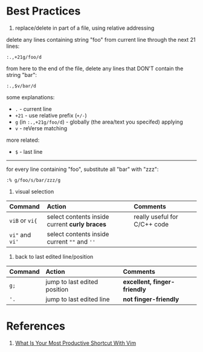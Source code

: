 Best Practices
===============

1. replace/delete in part of a file, using relative addressing

  delete any lines containing string "foo" from current line through the
  next 21 lines:

  ```shell
  :.,+21g/foo/d
  ```

  from here to the end of the file, delete any lines that DON'T contain the
  string "bar":

  ```shell
  :.,$v/bar/d
  ```

  some explanations:

  * `.`   - current line
  * `+21` - use relative prefix (`+/-`) 
  * `g` (in `:.,+21g/foo/d`)  - globally (the area/text you specifed) applying
  * `v`   - reVerse matching

  more related:

  * `$`   - last line

  --------

  for every line containing "foo", substitute all "bar" with "zzz":

  ```shell
  :% g/foo/s/bar/zzz/g
  ```

1. visual selection

  | Command | Action | Comments |
  |:--------|:-------|:--------|
  | `viB` or `vi{` | select contents inside current **curly braces** | really useful for C/C++ code |
  | `vi"` and `vi'` | select contents inside current `""` and `''` | |

1. back to last edited line/position

  | Command | Action | Comments |
  |:--------|:-------|:--------|
  | `g;` | jump to last edited position | **excellent, finger-friendly**  |
  | `'.` | jump to last edited line | **not finger-friendly** |

# References
1. [What Is Your Most Productive Shortcut With Vim](http://stackoverflow.com/questions/1218390/what-is-your-most-productive-shortcut-with-vim)
